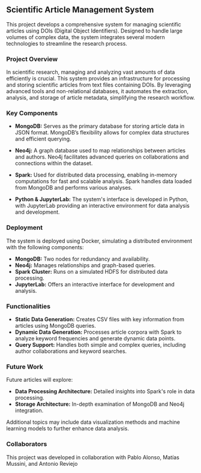 ## Scientific Article Management System

This project develops a comprehensive system for managing scientific articles using DOIs (Digital Object Identifiers). Designed to handle large volumes of complex data, the system integrates several modern technologies to streamline the research process.

### **Project Overview**

In scientific research, managing and analyzing vast amounts of data efficiently is crucial. This system provides an infrastructure for processing and storing scientific articles from text files containing DOIs. By leveraging advanced tools and non-relational databases, it automates the extraction, analysis, and storage of article metadata, simplifying the research workflow.

### **Key Components**

- **MongoDB:** Serves as the primary database for storing article data in JSON format. MongoDB’s flexibility allows for complex data structures and efficient querying.
  
- **Neo4j:** A graph database used to map relationships between articles and authors. Neo4j facilitates advanced queries on collaborations and connections within the dataset.
  
- **Spark:** Used for distributed data processing, enabling in-memory computations for fast and scalable analysis. Spark handles data loaded from MongoDB and performs various analyses.

- **Python & JupyterLab:** The system's interface is developed in Python, with JupyterLab providing an interactive environment for data analysis and development.

### **Deployment**

The system is deployed using Docker, simulating a distributed environment with the following components:

- **MongoDB:** Two nodes for redundancy and availability.
- **Neo4j:** Manages relationships and graph-based queries.
- **Spark Cluster:** Runs on a simulated HDFS for distributed data processing.
- **JupyterLab:** Offers an interactive interface for development and analysis.

### **Functionalities**

- **Static Data Generation:** Creates CSV files with key information from articles using MongoDB queries.
- **Dynamic Data Generation:** Processes article corpora with Spark to analyze keyword frequencies and generate dynamic data points.
- **Query Support:** Handles both simple and complex queries, including author collaborations and keyword searches.

### **Future Work**

Future articles will explore:

- **Data Processing Architecture:** Detailed insights into Spark's role in data processing.
- **Storage Architecture:** In-depth examination of MongoDB and Neo4j integration.

Additional topics may include data visualization methods and machine learning models to further enhance data analysis.

### **Collaborators**

This project was developed in collaboration with Pablo Alonso, Matías Mussini, and Antonio Reviejo

